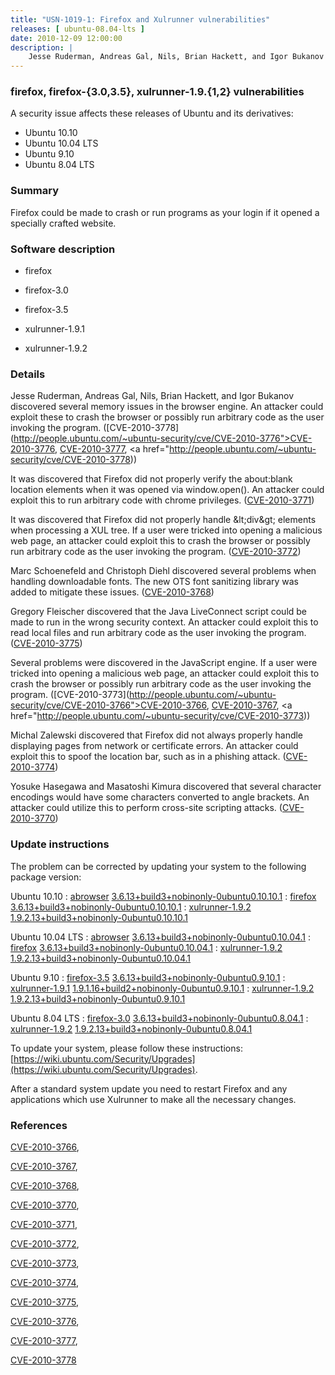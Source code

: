 ```yaml
---
title: "USN-1019-1: Firefox and Xulrunner vulnerabilities"
releases: [ ubuntu-08.04-lts ]
date: 2010-12-09 12:00:00
description: |
    Jesse Ruderman, Andreas Gal, Nils, Brian Hackett, and Igor Bukanov discovered several memory issues in the browser engine. An attacker could exploit these to crash the browser or possibly run arbitrary code as the user invoking the program. ([CVE-2010-3778](http://people.ubuntu.com/~ubuntu-security/cve/CVE-2010-3776">CVE-2010-3776</a>, <a href="http://people.ubuntu.com/~ubuntu-security/cve/CVE-2010-3777">CVE-2010-3777</a>, <a href="http://people.ubuntu.com/~ubuntu-security/cve/CVE-2010-3778))
--- 
```

 
### firefox, firefox-{3.0,3.5}, xulrunner-1.9.{1,2} vulnerabilities

A security issue affects these releases of Ubuntu and its derivatives:

* Ubuntu 10.10
* Ubuntu 10.04 LTS
* Ubuntu 9.10
* Ubuntu 8.04 LTS

### Summary

Firefox could be made to crash or run programs as your login if it opened a specially crafted website.

### Software description

* firefox 

* firefox-3.0 

* firefox-3.5 

* xulrunner-1.9.1 

* xulrunner-1.9.2 

### Details

Jesse Ruderman, Andreas Gal, Nils, Brian Hackett, and Igor Bukanov discovered several memory issues in the browser engine. An attacker could exploit these to crash the browser or possibly run arbitrary code as the user invoking the program. ([CVE-2010-3778](http://people.ubuntu.com/~ubuntu-security/cve/CVE-2010-3776">CVE-2010-3776</a>, <a href="http://people.ubuntu.com/~ubuntu-security/cve/CVE-2010-3777">CVE-2010-3777</a>, <a href="http://people.ubuntu.com/~ubuntu-security/cve/CVE-2010-3778))

It was discovered that Firefox did not properly verify the about:blank location elements when it was opened via window.open(). An attacker could exploit this to run arbitrary code with chrome privileges. ([CVE-2010-3771](http://people.ubuntu.com/~ubuntu-security/cve/CVE-2010-3771))

It was discovered that Firefox did not properly handle &amp;lt;div&amp;gt; elements when processing a XUL tree. If a user were tricked into opening a malicious web page, an attacker could exploit this to crash the browser or possibly run arbitrary code as the user invoking the program. ([CVE-2010-3772](http://people.ubuntu.com/~ubuntu-security/cve/CVE-2010-3772))

Marc Schoenefeld and Christoph Diehl discovered several problems when handling downloadable fonts. The new OTS font sanitizing library was added to mitigate these issues. ([CVE-2010-3768](http://people.ubuntu.com/~ubuntu-security/cve/CVE-2010-3768))

Gregory Fleischer discovered that the Java LiveConnect script could be made to run in the wrong security context. An attacker could exploit this to read local files and run arbitrary code as the user invoking the program. ([CVE-2010-3775](http://people.ubuntu.com/~ubuntu-security/cve/CVE-2010-3775))

Several problems were discovered in the JavaScript engine. If a user were tricked into opening a malicious web page, an attacker could exploit this to crash the browser or possibly run arbitrary code as the user invoking the program. ([CVE-2010-3773](http://people.ubuntu.com/~ubuntu-security/cve/CVE-2010-3766">CVE-2010-3766</a>, <a href="http://people.ubuntu.com/~ubuntu-security/cve/CVE-2010-3767">CVE-2010-3767</a>, <a href="http://people.ubuntu.com/~ubuntu-security/cve/CVE-2010-3773))

Michal Zalewski discovered that Firefox did not always properly handle displaying pages from network or certificate errors. An attacker could exploit this to spoof the location bar, such as in a phishing attack. ([CVE-2010-3774](http://people.ubuntu.com/~ubuntu-security/cve/CVE-2010-3774))

Yosuke Hasegawa and Masatoshi Kimura discovered that several character encodings would have some characters converted to angle brackets. An attacker could utilize this to perform cross-site scripting attacks. ([CVE-2010-3770](http://people.ubuntu.com/~ubuntu-security/cve/CVE-2010-3770)) 

### Update instructions

The problem can be corrected by updating your system to the following package version:

Ubuntu 10.10
 : [abrowser](https://launchpad.net/ubuntu/+source/firefox) <span> [3.6.13+build3+nobinonly-0ubuntu0.10.10.1](https://launchpad.net/ubuntu/+source/firefox/3.6.13+build3+nobinonly-0ubuntu0.10.10.1) </span> 
 : [firefox](https://launchpad.net/ubuntu/+source/firefox) <span> [3.6.13+build3+nobinonly-0ubuntu0.10.10.1](https://launchpad.net/ubuntu/+source/firefox/3.6.13+build3+nobinonly-0ubuntu0.10.10.1) </span> 
 : [xulrunner-1.9.2](https://launchpad.net/ubuntu/+source/xulrunner-1.9.2) <span> [1.9.2.13+build3+nobinonly-0ubuntu0.10.10.1](https://launchpad.net/ubuntu/+source/xulrunner-1.9.2/1.9.2.13+build3+nobinonly-0ubuntu0.10.10.1) </span> 

Ubuntu 10.04 LTS
 : [abrowser](https://launchpad.net/ubuntu/+source/firefox) <span> [3.6.13+build3+nobinonly-0ubuntu0.10.04.1](https://launchpad.net/ubuntu/+source/firefox/3.6.13+build3+nobinonly-0ubuntu0.10.04.1) </span> 
 : [firefox](https://launchpad.net/ubuntu/+source/firefox) <span> [3.6.13+build3+nobinonly-0ubuntu0.10.04.1](https://launchpad.net/ubuntu/+source/firefox/3.6.13+build3+nobinonly-0ubuntu0.10.04.1) </span> 
 : [xulrunner-1.9.2](https://launchpad.net/ubuntu/+source/xulrunner-1.9.2) <span> [1.9.2.13+build3+nobinonly-0ubuntu0.10.04.1](https://launchpad.net/ubuntu/+source/xulrunner-1.9.2/1.9.2.13+build3+nobinonly-0ubuntu0.10.04.1) </span> 

Ubuntu 9.10
 : [firefox-3.5](https://launchpad.net/ubuntu/+source/firefox-3.5) <span> [3.6.13+build3+nobinonly-0ubuntu0.9.10.1](https://launchpad.net/ubuntu/+source/firefox-3.5/3.6.13+build3+nobinonly-0ubuntu0.9.10.1) </span> 
 : [xulrunner-1.9.1](https://launchpad.net/ubuntu/+source/xulrunner-1.9.1) <span> [1.9.1.16+build2+nobinonly-0ubuntu0.9.10.1](https://launchpad.net/ubuntu/+source/xulrunner-1.9.1/1.9.1.16+build2+nobinonly-0ubuntu0.9.10.1) </span> 
 : [xulrunner-1.9.2](https://launchpad.net/ubuntu/+source/xulrunner-1.9.2) <span> [1.9.2.13+build3+nobinonly-0ubuntu0.9.10.1](https://launchpad.net/ubuntu/+source/xulrunner-1.9.2/1.9.2.13+build3+nobinonly-0ubuntu0.9.10.1) </span> 

Ubuntu 8.04 LTS
 : [firefox-3.0](https://launchpad.net/ubuntu/+source/firefox-3.0) <span> [3.6.13+build3+nobinonly-0ubuntu0.8.04.1](https://launchpad.net/ubuntu/+source/firefox-3.0/3.6.13+build3+nobinonly-0ubuntu0.8.04.1) </span> 
 : [xulrunner-1.9.2](https://launchpad.net/ubuntu/+source/xulrunner-1.9.2) <span> [1.9.2.13+build3+nobinonly-0ubuntu0.8.04.1](https://launchpad.net/ubuntu/+source/xulrunner-1.9.2/1.9.2.13+build3+nobinonly-0ubuntu0.8.04.1) </span> 

To update your system, please follow these instructions: [https://wiki.ubuntu.com/Security/Upgrades](https://wiki.ubuntu.com/Security/Upgrades).

After a standard system update you need to restart Firefox and any applications which use Xulrunner to make all the necessary changes. 

### References

 [CVE-2010-3766](http://people.ubuntu.com/~ubuntu-security/cve/CVE-2010-3766), 

 [CVE-2010-3767](http://people.ubuntu.com/~ubuntu-security/cve/CVE-2010-3767), 

 [CVE-2010-3768](http://people.ubuntu.com/~ubuntu-security/cve/CVE-2010-3768), 

 [CVE-2010-3770](http://people.ubuntu.com/~ubuntu-security/cve/CVE-2010-3770), 

 [CVE-2010-3771](http://people.ubuntu.com/~ubuntu-security/cve/CVE-2010-3771), 

 [CVE-2010-3772](http://people.ubuntu.com/~ubuntu-security/cve/CVE-2010-3772), 

 [CVE-2010-3773](http://people.ubuntu.com/~ubuntu-security/cve/CVE-2010-3773), 

 [CVE-2010-3774](http://people.ubuntu.com/~ubuntu-security/cve/CVE-2010-3774), 

 [CVE-2010-3775](http://people.ubuntu.com/~ubuntu-security/cve/CVE-2010-3775), 

 [CVE-2010-3776](http://people.ubuntu.com/~ubuntu-security/cve/CVE-2010-3776), 

 [CVE-2010-3777](http://people.ubuntu.com/~ubuntu-security/cve/CVE-2010-3777), 

 [CVE-2010-3778](http://people.ubuntu.com/~ubuntu-security/cve/CVE-2010-3778)
 
